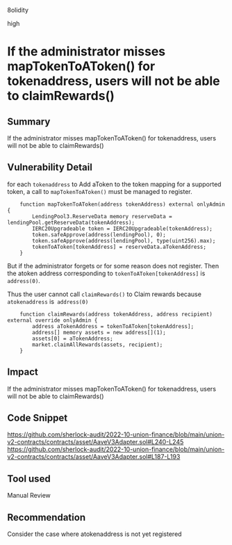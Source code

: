 8olidity

high

# If the administrator misses mapTokenToAToken() for tokenaddress, users will not be able to claimRewards()

## Summary
If the administrator misses mapTokenToAToken() for tokenaddress, users will not be able to claimRewards()
## Vulnerability Detail
for each `tokenaddress` to Add aToken to the token mapping for a supported token, a call to `mapTokenToAToken()` must be managed to register.

```solidity
    function mapTokenToAToken(address tokenAddress) external onlyAdmin {
        LendingPool3.ReserveData memory reserveData = lendingPool.getReserveData(tokenAddress);
        IERC20Upgradeable token = IERC20Upgradeable(tokenAddress);
        token.safeApprove(address(lendingPool), 0);
        token.safeApprove(address(lendingPool), type(uint256).max);
        tokenToAToken[tokenAddress] = reserveData.aTokenAddress;
    }
```

But if the administrator forgets or for some reason does not register. Then the atoken address corresponding to `tokenToAToken[tokenAddress]` is `address(0)`.

Thus the user cannot call `claimRewards()` to Claim rewards because `atokenaddress` is` address(0)`

```solidity
    function claimRewards(address tokenAddress, address recipient) external override onlyAdmin {
        address aTokenAddress = tokenToAToken[tokenAddress];
        address[] memory assets = new address[](1);
        assets[0] = aTokenAddress;
        market.claimAllRewards(assets, recipient);
    }
```


## Impact
If the administrator misses mapTokenToAToken() for tokenaddress, users will not be able to claimRewards()
## Code Snippet
https://github.com/sherlock-audit/2022-10-union-finance/blob/main/union-v2-contracts/contracts/asset/AaveV3Adapter.sol#L240-L245
https://github.com/sherlock-audit/2022-10-union-finance/blob/main/union-v2-contracts/contracts/asset/AaveV3Adapter.sol#L187-L193
## Tool used

Manual Review

## Recommendation
Consider the case where atokenaddress is not yet registered